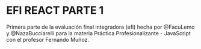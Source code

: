 # EFI REACT PARTE 1 
Primera parte de la evaluación final integradora (efi) hecha por @FacuLemo y @NazaBucciarelli para la materia Práctica Profesionalizante - JavaScript con el profesor Fernando Muñoz.


